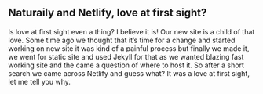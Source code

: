 ## Naturaily and Netlify, love at first sight?



Is love at first sight even a thing? I believe it is! Our new site is a child of that love. Some time ago we thought that it’s time for a change and started working on new site it was kind of a painful process but finally we made it, we went for static site and used Jekyll for that as we wanted blazing fast working site and the came a question of where to host it. So after a short search we came across Netlify and guess what? It was a love at first sight, let me tell you why.
